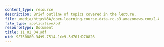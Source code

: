 ```yaml
---
content_type: resource
description: Brief outline of topics covered in the lecture.
file: /media/https%3A/open-learning-course-data-rc.s3.amazonaws.com/1-89-environmental-microbiology-fall-2004/98750880349975141de93d701d970826_11_02_04.pdf
file_type: application/pdf
resourcetype: Document
title: 11_02_04.pdf
uid: 98750880-3499-7514-1de9-3d701d970826
---
```

